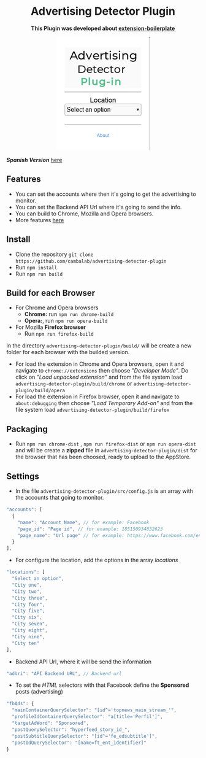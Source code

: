 <div align="center">
  <h1>
    Advertising Detector Plugin  
  </h1>
  <p>
    <strong>This Plugin was developed about <a href="https://github.com/EmailThis/extension-boilerplate">extension-boilerplate</a> </strong>
  </p>
  <img src="./Documentation/images/plugin.png" alt="advertising detector plugin">
</div>  


***Spanish Version*** [here](./Documentation/es/README.md)  

## Features  
  + You can set the accounts where then it's going to get the advertising to monitor.  
  + You can set the Backend API Url where it's going to send the info.  
  + You can build to Chrome, Mozilla and Opera browsers.  
  + More features [here](https://github.com/EmailThis/extension-boilerplate#features)  

## Install  
  + Clone the repository  ```git clone https://github.com/cambalab/advertising-detector-plugin ```  
  + Run ```npm install```  
  + Run ```npm run build```

## Build for each Browser
  + For Chrome and Opera browsers
    - **Chrome:** run ```npm run chrome-build```   
    - **Opera:**, run ```npm run opera-build```  
  + For Mozilla **Firefox browser**
    - Run ```npm run firefox-build```  

  In the directory ```advertising-detector-plugin/build/``` will be create a new folder for each browser with the builded version.  
  + For load the extension in Chrome and Opera browsers, open it and navigate to ```chrome://extensions``` then choose *"Developer Mode"*. Do click on *"Load unpacked extension"* and from the file system load  ```advertising-detector-plugin/build/chrome``` or ```advertising-detector-plugin/build/opera```  
  + For load the extension in Firefox browser, open it and navigate to ```about:debugging``` then choose *"Load Temporary Add-on"* and from the file system load  ```advertising-detector-plugin/build/firefox```

## Packaging  
  + Run ```npm run chrome-dist``` , ```npm run firefox-dist``` or ```npm run opera-dist``` and will be create a **zipped** file in ```advertising-detector-plugin/dist``` for the browser that has been choosed, ready to upload to the AppStore.

## Settings    
  + In the file `advertising-detector-plugin/src/config.js` is an array with the accounts that going to monitor.

  ```javascript
  "accounts": [
    {
      "name": "Account Name", // for example: Facebook
      "page_id": "Page id", // for example: 185150934832623
      "page_name": "Url page" // for example: https://www.facebook.com/enespanol/
    }
  ],
  ```  

  + For configure the location, add the options in the array *locations*  

  ```javascript
  "locations": [
    "Select an option",
    "City one",
    "City two",
    "City three",
    "City four",
    "City five",
    "City six",
    "City seven",
    "City eight",
    "City nine",
    "City ten"
  ],
  ```  

  + Backend API Url, where it will be send the information  

  ```javascript
  "adUri": "API Backend URL", // Backend url
  ```  

  + To set the *HTML* selectors with that Facebook define the **Sponsored** posts (advertising)

  ```javascript
  "fbAds": {
    "mainContainerQuerySelector": "[id^='topnews_main_stream_'",
    "profileIdContainerQuerySelector": "a[title='Perfil']",
    "targetAdWord": "Sponsored",
    "postQuerySelector": "hyperfeed_story_id_",
    "postSubtitleQuerySelector": "[id^='fe_edsubtitle']",
    "postIdQuerySelector": "[name=ft_ent_identifier]"
  }
  ```
